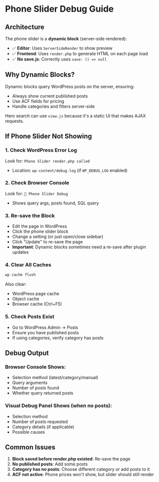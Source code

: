 # Phone Slider Debug Guide

## Architecture

The phone slider is a **dynamic block** (server-side rendered):
- ✅ **Editor**: Uses `ServerSideRender` to show preview
- ✅ **Frontend**: Uses `render.php` to generate HTML on each page load
- ✅ **No save.js**: Correctly uses `save: () => null`

## Why Dynamic Blocks?

Dynamic blocks query WordPress posts on the server, ensuring:
- Always show current published posts
- Use ACF fields for pricing
- Handle categories and filters server-side

Hero search can use `view.js` because it's a static UI that makes AJAX requests.

## If Phone Slider Not Showing

### 1. Check WordPress Error Log
Look for: `Phone Slider render.php called`
- Location: `wp-content/debug.log` (if `WP_DEBUG_LOG` enabled)

### 2. Check Browser Console
Look for: `📱 Phone Slider Debug`
- Shows query args, posts found, SQL query

### 3. Re-save the Block
- Edit the page in WordPress
- Click the phone slider block
- Change a setting (or just open/close sidebar)
- Click "Update" to re-save the page
- **Important**: Dynamic blocks sometimes need a re-save after plugin updates

### 4. Clear All Caches
```bash
wp cache flush
```
Also clear:
- WordPress page cache
- Object cache
- Browser cache (Ctrl+F5)

### 5. Check Posts Exist
- Go to WordPress Admin → Posts
- Ensure you have published posts
- If using categories, verify category has posts

## Debug Output

### Browser Console Shows:
- Selection method (latest/category/manual)
- Query arguments
- Number of posts found
- Whether query returned posts

### Visual Debug Panel Shows (when no posts):
- Selection method
- Number of posts requested
- Category details (if applicable)
- Possible causes

## Common Issues

1. **Block saved before render.php existed**: Re-save the page
2. **No published posts**: Add some posts
3. **Category has no posts**: Choose different category or add posts to it
4. **ACF not active**: Phone prices won't show, but slider should still render

